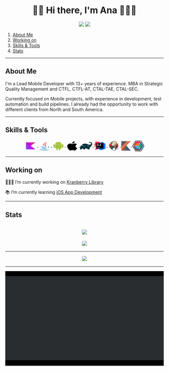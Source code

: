 <h1 align="center">👋🏽 Hi there, I'm Ana 👩🏽‍💻 </h1>


<div align="center">
  <a href = "mailto:aludmila.gdev@gmail.com"><img src="https://img.shields.io/badge/-Gmail-%23333?style=for-the-badge&logo=gmail&logoColor=white" target="_blank"></a>
  <a href="[https://www.linkedin.com/in/ana-ludmila-de-oliveira-974642a4](https://www.linkedin.com/in/ana-ludmila-%F0%9F%93%B1%F0%9F%92%9A-974642a4/)/" target="_blank"><img src="https://img.shields.io/badge/-LinkedIn-%230077B5?style=for-the-badge&logo=linkedin&logoColor=white" target="_blank"></a>
</div>  


1. [About Me](#about-me)
2. [Working on](#working-on)
3. [Skills & Tools](#skills-&-tools)
4. [Stats](#stats)

------------------------------------------------------------------------
## About Me
I'm a Lead Mobile Developer with 13+ years of experience. MBA in Strategic Quality Management and CTFL, CTFL-AT, CTAL-TAE, CTAL-SEC.

Currently focused on Mobile projects, with experience in development, test automation and build pipelines. I already had the opportunity to work with different clients from North and South America.

------------------------------------------------------------------------
## Skills & Tools

<div align="center">

<a target="_blank" href="https://kotlinlang.org/"> 
    <img align="center" alt="Ana-Kotlin" height="30" width="40" src="https://raw.githubusercontent.com/devicons/devicon/master/icons/kotlin/kotlin-original.svg">
</a>
<a target="_blank" href="https://www.java.com/"> 
  <img align="center" alt="Ana-Java" height="30" width="40" src="https://raw.githubusercontent.com/devicons/devicon/master/icons/java/java-original.svg">
</a>
<a target="_blank" href="https://developer.android.com/"> 
  <img align="center" alt="Ana-Android" height="30" width="40" src="https://raw.githubusercontent.com/devicons/devicon/master/icons/android/android-original.svg">
</a>
<a target="_blank" href="https://developer.apple.com/develop/"> 
  <img align="center" alt="Ana-iOS" height="30" width="40" src="https://raw.githubusercontent.com/devicons/devicon/master/icons/apple/apple-original.svg">
</a>
<a target="_blank" href="https://gradle.org/"> 
  <img align="center" alt="Ana-Gradle" height="30" width="40" src="https://raw.githubusercontent.com/devicons/devicon/master/icons/gradle/gradle-plain.svg">
</a>
<a target="_blank" href="https://www.jetbrains.com/idea/"> 
  <img align="center" alt="Ana-intellij" height="30" width="40" src="https://raw.githubusercontent.com/devicons/devicon/master/icons/intellij/intellij-original.svg">
</a>
<a target="_blank" href="https://www.jenkins.io/"> 
  <img align="center" alt="Ana-jenkins" height="30" width="40" src="https://raw.githubusercontent.com/devicons/devicon/master/icons/jenkins/jenkins-original.svg">
</a>
<a target="_blank" href="https://github.com/kranberry-io/kranberry"> 
  <img align="center" alt="Ana-Kranberry" height="30" width="30" src="https://raw.githubusercontent.com/aludmila-gdev/aludmila-gdev/master/res/logo-kranberry.png">
</a>
<a target="_blank" href="https://thedevconf.com/palestrante/ana-ludmila-de-oliveira"> 
  <img align="center" alt="Ana-Kranberry" height="40" width="40" src="https://raw.githubusercontent.com/aludmila-gdev/aludmila-gdev/master/res/logo-tdc.png">
</a>
</div>

------------------------------------------------------------------------
## Working on


👩🏽‍🏭 I’m currently working on [Kranberry Library](https://github.com/kranberry-io/kranberry)

📚 I’m currently learning [iOS App Development](https://github.com/aludmila-gdev-ios)

------------------------------------------------------------------------
## Stats
<br>
<div align="center">
  <a href="https://github.com/aludmila-gdev">
  <img height="180em" src="https://github-readme-stats.vercel.app/api?username=aludmila-gdev&show_icons=true&theme=buefy&count_private=true&show_owner=true"/>
</div>

<br>
<div align="center">
  <a href="https://github.com/aludmila-gdev">
  <img height="180em" src="https://github-readme-stats.vercel.app/api/top-langs/?username=aludmila-gdev&repo=github-readme-stats&layout=compact"/>
</div>

------------------------------------------------------------------------

<div align="center">
  <a href="https://github.com/aludmila-gdev">
  <img height="25em" src="https://visitor-badge-reloaded.herokuapp.com/badge?page_id=aludmila-gdev.aludmila-gdev&color=00cf00"/>
</div>

------------------------------------------------------------------------
<div align="center">
  <a href="https://github.com/aludmila-gdev">
  <img height="300em" src="https://raw.githubusercontent.com/aludmila-gdev/aludmila-gdev/master/res/ana.gif"/>
</div>
